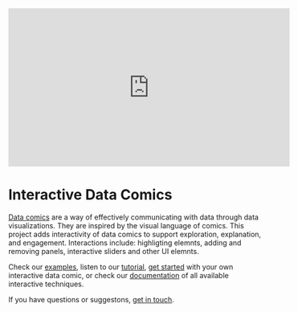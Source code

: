 <html>
<body>

<iframe width="560" height="315" src="https://www.youtube.com/embed/ZWvE26mocx4" frameborder="0" allow="accelerometer; autoplay; clipboard-write; encrypted-media; gyroscope; picture-in-picture" allowfullscreen></iframe>

</body>
</html>


# Interactive Data Comics

[Data comics](https://datacomics.github.io) are a way of effectively communicating with data through data visualizations. They are inspired by the visual language of comics. This project adds interactivity of data comics to support exploration, explanation, and engagement. Interactions include: highligting elemnts, adding and removing panels, interactive sliders and other UI elemnts. 

Check our [examples](examples.html), listen to our [tutorial](tutorial.html), [get started](getstarted.html) with your own interactive data comic, or check our [documentation](documentation.html) of all available interactive techniques.

If you have questions or suggestons, [get in touch](about.html).

